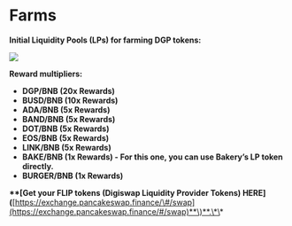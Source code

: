 # Farms

**Initial Liquidity Pools \(LPs\) for farming DGP tokens:**

![](https://lh5.googleusercontent.com/9aRgjqmGwHZMlV7Ofvur-lx4mVQTtt3Z6Js7uj7xZpnpNvdDvl_mBoyi2KmBaPPUwdfjhZq1DBbl7CjMPmlzEelVUoJRO4IOu0JoAbYEFMhKcuLRVS_xIyecBE3sx2QUB1hrBN9u)

**Reward multipliers:**

* **DGP/BNB \(20x Rewards\)**
* **BUSD/BNB \(10x Rewards\)**
* **ADA/BNB \(5x Rewards\)**
* **BAND/BNB \(5x Rewards\)**
* **DOT/BNB \(5x Rewards\)**
* **EOS/BNB \(5x Rewards\)**
* **LINK/BNB \(5x Rewards\)**
* **BAKE/BNB \(1x Rewards\) - For this one, you can use Bakery’s LP token directly.**
* **BURGER/BNB \(1x Rewards\)** 

**\*\*\[**Get your FLIP tokens \(Digiswap Liquidity Provider Tokens\) HERE**\]\(**[https://exchange.pancakeswap.finance/\#/swap](https://exchange.pancakeswap.finance/#/swap)**\)**.\*\*

